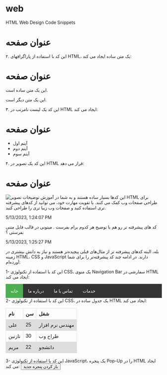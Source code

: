 # web
HTML Web Design Code Snippets
<!DOCTYPE html>
<html>
<head>
	<title>صفحه من</title>
</head>
<body>
	<h1>عنوان صفحه</h1>
</body>
</html>
۲. این کد با استفاده از پاراگرافهای HTML، یک متن ساده ایجاد می کند:

<!DOCTYPE html>
<html>
<head>
	<title>صفحه من</title>
</head>
<body>
	<h1>عنوان صفحه</h1>
	<p>این یک متن ساده است.</p>
	<p>این یک متن دیگر است.</p>
</body>
</html>
۳. این کد یک لیست نامرتب در HTML ایجاد می کند:

<!DOCTYPE html>
<html>
<head>
	<title>صفحه من</title>
</head>
<body>
	<h1>عنوان صفحه</h1>
	<ul>
		<li>آیتم اول</li>
		<li>آیتم دوم</li>
		<li>آیتم سوم</li>
	</ul>
</body>
</html>
۴. این کد یک تصویر در HTML قرار می دهد:

<!DOCTYPE html>
<html>
<head>
	<title>صفحه من</title>
</head>
<body>
	<h1>عنوان صفحه</h1>
	<img src="path/to/image.jpg" alt="توضیحات تصویر">
</body>
</html>
این کدها بسیار ساده هستند و به شما در آموزش HTML برای طراحی صفحات وب کمک می کنند. با تقویت مهارت خود، می توانید از کدهای پیشرفته تری استفاده کنید و صفحات وب زیبا تری را طراحی کنید.




5/13/2023, 1:24:07 PM

کد های پیشرفته تر رو هم با توضیح هر کدوم برام بفرست . میتونی در قالب فایل متنی بفرستی ؟

5/13/2023, 1:25:27 PM

بله، البته کدهای پیشرفته‌ تر از مثال‌های قبلی پیچیده‌تر هستند و نیاز به دانش بیشتری در زمینه HTML، CSS و JavaScript دارند. در ادامه چند کد پیشرفته‌تر را برای شما آورده‌ام:

1- این کد با استفاده از تکنولوژی CSS، یک منوی Navigation Bar سفارشی در HTML ایجاد می کند:

<!DOCTYPE html>
<html>
<head>
	<title>صفحه من</title>
	<style>
  		.navbar {
    		background-color: #333;
    		overflow: hidden;
  		}
 		.navbar a {
    		float: left;
    		display: block;
    		color: white;
    		text-align: center;
    		padding: 14px 16px;
    		text-decoration: none;
  		}
 		.navbar a:hover {
    		background-color: #ddd;
    		color: black;
  		}
  		.active {
    		background-color: #4CAF50;
    		color: white;
  		}
	</style>
</head>
<body>
	<div class="navbar">
  		<a class="active" href="#">خانه</a>
  		<a href="#">درباره ما</a>
  		<a href="#">تماس با ما</a>
  		<a href="#">خدمات</a>
	</div>
</body>
</html>
2- این کد با استفاده از تکنولوژی CSS، یک جدول ساده در HTML ایجاد می کند:

<!DOCTYPE html>
<html>
<head>
	<title>صفحه من</title>
	<style>
  		table {
    		font-family: arial, sans-serif;
    		border-collapse: collapse;
    		width: 100%;
  		}
  		td, th {
    		border: 1px solid #dddddd;
    		text-align: left;
    		padding: 8px;
  		}
  		tr:nth-child(even) {
    		background-color: #dddddd;
  		}
	</style>
</head>
<body>
	<table>
  		<tr>
    		<th>نام</th>
    		<th>سن</th>
    		<th>شغل</th>
  		</tr>
  		<tr>
    		<td>علی</td>
    		<td>25</td>
    		<td>مهندس نرم افزار</td>
  		</tr>
  		<tr>
    		<td>نازنین</td>
    		<td>30</td>
    		<td>طراح وب</td>
  		</tr>
  		<tr>
    		<td>مریم</td>
    		<td>22</td>
    		<td>دانشجو</td>
  		</tr>
	</table>
</body>
</html>
3- این کد با استفاده از تکنولوژی JavaScript، یک پنجره Pop-Up را در HTML ایجاد می کند:

<!DOCTYPE html>
<html>
<head>
	<title>صفحه من</title>
	<script>
  		function openWindow() {
    		window.open("https://www.example.com", "newwindow", "width=400, height=500");
  		}
	</script>
</head>
<body>
	<button onclick="openWindow()">باز کردن پنجره جدید</button>
</body>
</html>
